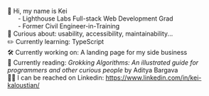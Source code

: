 👋 Hi, my name is Kei  
      - Lighthouse Labs Full-stack Web Development Grad  
      - Former Civil Engineer-in-Training  
🔎 Curious about: usability, accessibility, maintainability...   
✏️ Currently learning: TypeScript  
🛠️ Currently working on: A landing page for my side business  
📖 Currently reading: _Grokking Algorithms: An illustrated guide for programmers and other curious people_ by Aditya Bargava  
👨‍💼 I can be reached on Linkedin: https://www.linkedin.com/in/kei-kaloustian/
